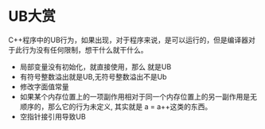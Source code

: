 # UB大赏

C++程序中的UB行为，如果出现，对于程序来说，是可以运行的，但是编译器对于此行为没有任何限制，想干什么就干什么。

- 局部变量没有初始化，就直接使用，那么 就是UB
- 有符号整数溢出就是UB,无符号整数溢出不是Ub
- 修改字面值常量
- 如果某个内存位置上的一项副作用相对于同一个内存位置上的另一副作用是无顺序的，那么它的行为未定义, 其实就是 a = a++这类的东西。
- 空指针接引用导致UB
